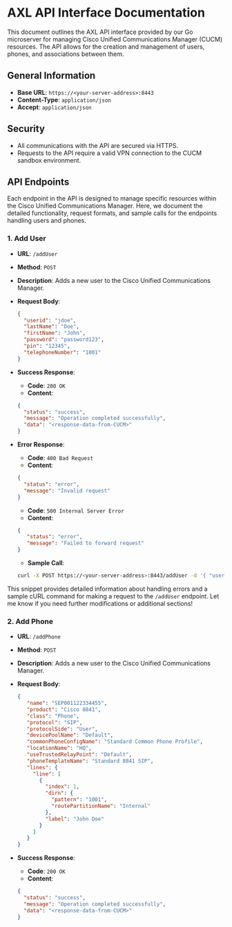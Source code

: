 # AXL API Interface Documentation

This document outlines the AXL API interface provided by our Go microserver for managing Cisco Unified Communications Manager (CUCM) resources. The API allows for the creation and management of users, phones, and associations between them.

## General Information

- **Base URL**: `https://<your-server-address>:8443`
- **Content-Type**: `application/json`
- **Accept**: `application/json`

## Security

- All communications with the API are secured via HTTPS.
- Requests to the API require a valid VPN connection to the CUCM sandbox environment.

## API Endpoints

Each endpoint in the API is designed to manage specific resources within the Cisco Unified Communications Manager. Here, we document the detailed functionality, request formats, and sample calls for the endpoints handling users and phones.

### 1. Add User

- **URL**: `/addUser`
- **Method**: `POST`
- **Description**: Adds a new user to the Cisco Unified Communications Manager.
- **Request Body**:

  ```json
  {
    "userid": "jdoe",
    "lastName": "Doe",
    "firstName": "John",
    "password": "password123",
    "pin": "12345",
    "telephoneNumber": "1001"
  }
  ```

- **Success Response**:

  - **Code**: `200 OK`
  - **Content**:

  ```json
  {
    "status": "success",
    "message": "Operation completed successfully",
    "data": "<response-data-from-CUCM>"
  }
  ```

- **Error Response**:

  - **Code**: `400 Bad Request`
  - **Content**:

  ```json
  {
    "status": "error",
    "message": "Invalid request"
  }
  ```
  - **Code**: `500 Internal Server Error`
  - **Content**:

  ```json
  {
     "status": "error",
     "message": "Failed to forward request"
  }
  ```

  - **Sample Call**:

  ```bash
  curl -X POST https://<your-server-address>:8443/addUser -d '{ "userid": "jdoe", "lastName": "Doe", "firstName": "John", "password": "password123", "pin": "12345", "telephoneNumber": "1001" }' -H "Content-Type: application/json"
  ```


This snippet provides detailed information about handling errors and a sample cURL command for making a request to the `/addUser` endpoint. Let me know if you need further modifications or additional sections!

### 2. Add Phone

- **URL**: `/addPhone`
- **Method**: `POST`
- **Description**: Adds a new user to the Cisco Unified Communications Manager.
- **Request Body**:
    ```json
    {
       "name": "SEP001122334455",
       "product": "Cisco 8841",
       "class": "Phone",
       "protocol": "SIP",
       "protocolSide": "User",
       "devicePoolName": "Default",
       "commonPhoneConfigName": "Standard Common Phone Profile",
       "locationName": "HQ",
       "useTrustedRelayPoint": "Default",
       "phoneTemplateName": "Standard 8841 SIP",
       "lines": {
         "line": [
           {
             "index": 1,
             "dirn": {
               "pattern": "1001",
               "routePartitionName": "Internal"
             },
             "label": "John Doe"
           }
         ]
       }
    }
    ```
- **Success Response**:

  - **Code**: `200 OK`
  - **Content**:

  ```json
  {
    "status": "success",
    "message": "Operation completed successfully",
    "data": "<response-data-from-CUCM>"
  }
  ```

